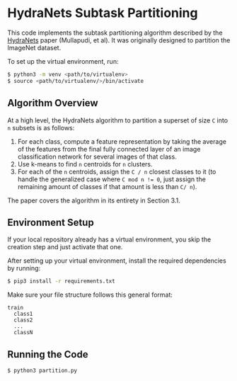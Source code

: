 # HydraNets Subtask Partitioning

This code implements the subtask partitioning algorithm described by the
[HydraNets](https://openaccess.thecvf.com/content_cvpr_2018/papers/Mullapudi_HydraNets_Specialized_Dynamic_CVPR_2018_paper.pdf)
paper (Mullapudi, et al). It was originally designed to partition the ImageNet
dataset.

To set up the virtual environment, run:
```bash
$ python3 -m venv <path/to/virtualenv>
$ source <path/to/virtualenv/>/bin/activate
```

## Algorithm Overview

At a high level, the HydraNets algorithm to partition a superset of size `C`
into `n` subsets is as follows:
1. For each class, compute a feature representation by taking the average of the
features from the final fully connected layer of an image classification network
for several images of that class.
2. Use k-means to find `n` centroids for `n` clusters.
3. For each of the `n` centroids, assign the `C / n` closest classes to it (to
handle the generalized case where `C mod n != 0`, just assign the remaining
amount of classes if that amount is less than `C/ n`).

The paper covers the algorithm in its entirety in Section 3.1.

## Environment Setup

If your local repository already has a virtual environment, you skip the
creation step and just activate that one.

After setting up your virtual environment, install the required dependencies by
running:
```bash
$ pip3 install -r requirements.txt
```

Make sure your file structure follows this general format:
```
train
  class1
  class2
  ...
  classN
```

## Running the Code

```bash
$ python3 partition.py
```
